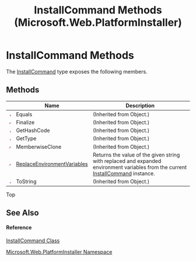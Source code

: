﻿---
title: InstallCommand Methods (Microsoft.Web.PlatformInstaller)
TOCTitle: InstallCommand Methods
ms:assetid: Methods.T:Microsoft.Web.PlatformInstaller.InstallCommand
ms:mtpsurl: https://msdn.microsoft.com/en-us/library/microsoft.web.platforminstaller.installcommand_methods(v=VS.90)
ms:contentKeyID: 22049697
ms.date: 05/02/2012
mtps_version: v=VS.90
---

# InstallCommand Methods

The [InstallCommand](installcommand-class-microsoft-web-platforminstaller.md) type exposes the following members.

## Methods

<table>
<thead>
<tr class="header">
<th> </th>
<th>Name</th>
<th>Description</th>
</tr>
</thead>
<tbody>
<tr class="odd">
<td><img src="images/Dd565996.pubmethod(en-us,VS.90).gif" title="Public method" alt="Public method" /></td>
<td>Equals</td>
<td>(Inherited from Object.)</td>
</tr>
<tr class="even">
<td><img src="images/Dd565996.protmethod(en-us,VS.90).gif" title="Protected method" alt="Protected method" /></td>
<td>Finalize</td>
<td>(Inherited from Object.)</td>
</tr>
<tr class="odd">
<td><img src="images/Dd565996.pubmethod(en-us,VS.90).gif" title="Public method" alt="Public method" /></td>
<td>GetHashCode</td>
<td>(Inherited from Object.)</td>
</tr>
<tr class="even">
<td><img src="images/Dd565996.pubmethod(en-us,VS.90).gif" title="Public method" alt="Public method" /></td>
<td>GetType</td>
<td>(Inherited from Object.)</td>
</tr>
<tr class="odd">
<td><img src="images/Dd565996.protmethod(en-us,VS.90).gif" title="Protected method" alt="Protected method" /></td>
<td>MemberwiseClone</td>
<td>(Inherited from Object.)</td>
</tr>
<tr class="even">
<td><img src="images/Dd565996.protmethod(en-us,VS.90).gif" title="Protected method" alt="Protected method" /></td>
<td><a href="installcommand-replaceenvironmentvariables-method-microsoft-web-platforminstaller.md">ReplaceEnvironmentVariables</a></td>
<td>Returns the value of the given string with replaced and expanded environment variables from the current <a href="installcommand-class-microsoft-web-platforminstaller.md">InstallCommand</a> instance.</td>
</tr>
<tr class="odd">
<td><img src="images/Dd565996.pubmethod(en-us,VS.90).gif" title="Public method" alt="Public method" /></td>
<td>ToString</td>
<td>(Inherited from Object.)</td>
</tr>
</tbody>
</table>


Top

## See Also

#### Reference

[InstallCommand Class](installcommand-class-microsoft-web-platforminstaller.md)

[Microsoft.Web.PlatformInstaller Namespace](microsoft-web-platforminstaller-namespace.md)

